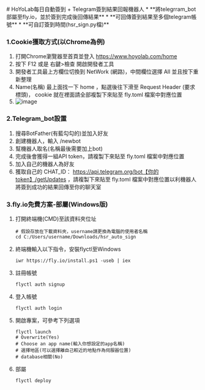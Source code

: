 <meta name="google-site-verification" content="TpSKKjtpEM5yXvJmUvEo_mj_zSCPsSr7vlkCRapKuv8" />
# HoYoLab每日自動簽到 + Telegram簽到結果回報機器人
* **將telegrram_bot部屬至fly.io，並於簽到完成後回傳結果**
* **可回傳簽到結果至多個telegram帳號**
* **可自訂簽到時間(hsr_sign.py檔)**

### 1.Cookie獲取方式(以Chrome為例)
1. 打開Chrome瀏覽器至首頁並登入
https://www.hoyolab.com/home
2. 按下 F12 或是 右鍵>檢查 開啟開發者工具
3. 開發者工具最上方欄位切換到 NetWork (網路)，中間欄位選擇 All 並且按下重新整理
4. Name(名稱) 最上面找一下 home ，點選後往下滑至 Request Header (要求標頭)， cookie 就在裡面請全部複製下來貼至 fly.toml 檔案中對應位置
5. ![image](https://github.com/Pikao777/hsr_auto_sign/blob/main/md_photo/cookie_01.jpg)

### 2.Telegram_bot設置
1. 搜尋BotFather(有藍勾勾的)並加入好友
2. 創建機器人，輸入 /newbot
3. 幫機器人取名(名稱最後需要加上bot)
4. 完成後會獲得一組API token，請複製下來貼至 fly.toml 檔案中對應位置
5. 加入自己的機器人為好友
6. 獲取自己的 CHAT_ID： https://api.telegram.org/bot【你的token】/getUpdates ，請複製下來貼至 fly.toml 檔案中對應位置以利機器人將簽到成功的結果回傳至你的聊天室

### 3.fly.io免費方案-部屬(Windows版)
1. 打開終端機(CMD)至該資料夾位址

    ```
    # 假設存放在下載資料夾，username請更換為電腦的使用者名稱
    cd C:/Users/username/Downloads/hsr_auto_sign
    ```
2. 終端機輸入以下指令，安裝flyctl至Windows

    ```
    iwr https://fly.io/install.ps1 -useb | iex
    ```
3. 註冊帳號

    ```
    flyctl auth signup
    ```
4. 登入帳號

    ```
    flyctl auth login
    ```
5. 開啟專案，可參考下列選項

    ```
    flyctl launch
    # Overwrite(Yes)
    # Choose an app name(輸入你想設定的app名稱)
    # 選擇地區(可以選擇離自己較近的地點作為伺服器位置)
    # database相關(No)
    ```
6. 部屬

    ```
    flyctl deploy
    ```
